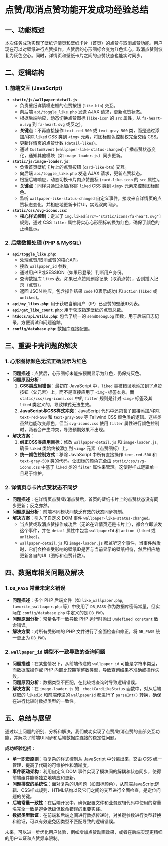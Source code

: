 # 点赞/取消点赞功能开发成功经验总结

## 一、功能概述

本次任务成功实现了壁纸详情页和壁纸卡片（首页）的点赞与取消点赞功能。用户现在可以对壁纸进行点赞操作，点赞后的心形图标会变为红色实心，取消点赞则恢复为灰色空心。同时，详情页和壁纸卡片之间的点赞状态也能实时同步。

## 二、逻辑结构

### 1. 前端交互 (JavaScript)

*   **`static/js/wallpaper-detail.js`**:
    *   负责壁纸详情模态框的点赞按钮 (`like-btn`) 交互。
    *   向后端 `api/toggle_like.php` 发送 AJAX 请求，更新点赞状态。
    *   根据后端响应，动态切换点赞图标 (`like-icon` 的 `src` 属性，从 `fa-heart-o.svg` 到 `fa-heart.svg` 或反之)。
    *   **关键点**：不再直接操作 `text-red-500` 或 `text-gray-500` 类，而是通过添加/移除 `liked` CSS 类到 `<img>` 元素，将图标颜色控制权完全交给 CSS。
    *   更新详情页的点赞计数 (`detail-likes`)。
    *   通过 `CustomEvent` (`wallpaper-like-status-changed`) 广播点赞状态变化，通知其他模块（如 `image-loader.js`）同步更新。
*   **`static/js/image-loader.js`**:
    *   负责首页壁纸卡片上的点赞按钮 (`card-like-btn`) 交互。
    *   向后端 `api/toggle_like.php` 发送 AJAX 请求，更新点赞状态。
    *   根据后端响应，动态切换卡片内点赞图标 (`card-like-icon` 的 `src` 属性)。
    *   **关键点**：同样只通过添加/移除 `liked` CSS 类到 `<img>` 元素来控制图标颜色。
    *   监听 `wallpaper-like-status-changed` 自定义事件，接收来自详情页的点赞状态变化，并相应地更新卡片UI，实现双向同步。
*   **`static/css/svg-icons.css`**:
    *   **核心样式控制**：定义了 `img.liked[src*="static/icons/fa-heart.svg"]` 规则，通过 CSS `filter` 属性将实心心形图标转换为红色，确保了颜色的正确显示。

### 2. 后端数据处理 (PHP & MySQL)

*   **`api/toggle_like.php`**:
    *   处理点赞/取消点赞的核心API。
    *   接收 `wallpaper_id` 参数。
    *   通过用户IP或SESSION（如果已登录）判断用户身份。
    *   查询数据库 `likes` 表，如果已点赞则删除记录（取消点赞），否则插入记录（点赞）。
    *   返回 JSON 响应，包含操作结果 `code` (0表示成功) 和 `action` (`liked` 或 `unliked`)。
*   **`api/my_likes.php`**: 用于获取当前用户（IP）已点赞的壁纸ID列表。
*   **`api/get_like_count.php`**: 用于获取指定壁纸的点赞总数。
*   **`htdocs/api/utils.php`**: 包含了统一的 `sendDebugLog` 函数，用于后端日志记录，方便调试和问题追踪。
*   **`config/database.php`**: 数据库连接配置。

## 三、重要卡壳问题的解决

### 1. 心形图标颜色无法正确显示为红色

*   **问题描述**：点赞后，心形图标未能按预期显示为红色，仍保持灰色。
*   **问题原因分析**：
    1.  **CSS类应用错误**：最初在 JavaScript 中，`liked` 类被错误地添加到了点赞按钮（父元素）上，而不是直接应用于 `<img>` 标签本身。而 `static/css/svg-icons.css` 中的 `filter` 规则是针对 `<img>` 标签及其 `liked` 类定义的，导致样式无法生效。
    2.  **JavaScript与CSS样式冲突**：JavaScript 代码中还包含了直接添加/移除 `text-red-500` 和 `text-gray-500` 等 Tailwind CSS 颜色类的逻辑。这些类虽然也能改变颜色，但当 `svg-icons.css` 使用 `filter` 属性进行颜色控制时，两者会产生冲突，导致预期效果不出现。
*   **解决方案**：
    1.  **纠正CSS类应用目标**：修改 `wallpaper-detail.js` 和 `image-loader.js`，确保 `liked` 类始终被添加到 `<img>` 元素（点赞图标）上。
    2.  **统一颜色控制方式**：移除 JavaScript 中所有直接操作 `text-red-500` 和 `text-gray-500` 类的代码。让图标的颜色完全由 `static/css/svg-icons.css` 中基于 `liked` 类的 `filter` 属性来管理。这使得样式逻辑单一且易于维护。

### 2. 详情页与卡片点赞状态不同步

*   **问题描述**：在详情页点赞/取消点赞后，首页的壁纸卡片上的点赞状态没有同步更新；反之亦然。
*   **问题原因分析**：前端不同模块间缺乏有效的状态同步机制。
*   **解决方案**：引入了自定义 DOM 事件 `wallpaper-like-status-changed`。
    *   当点赞或取消点赞操作成功后（无论在详情页还是卡片上），都会立即派发这个事件，并在 `detail` 属性中包含 `wallpaperId` 和 `action`（`liked` 或 `unliked`）。
    *   `wallpaper-detail.js` 和 `image-loader.js` 都监听这个事件，当事件触发时，它们会检查受影响的壁纸ID是否与当前显示的壁纸相符，然后相应地更新各自的UI（图标和点赞计数）。

## 四、数据库相关问题及解决

### 1. `DB_PASS` 常量未定义错误

*   **问题描述**：多个 PHP 后端文件（如 `like_wallpaper.php`, `favorite_wallpaper.php` 等）中使用了 `DB_PASS` 作为数据库密码常量，但实际在 `config/database.php` 中定义的是 `DB_PWD`。
*   **问题原因分析**：常量名不一致导致 PHP 运行时抛出 `Undefined constant` 致命错误。
*   **解决方案**：对所有受影响的 PHP 文件进行了全面检查和修正，将 `DB_PASS` 统一更正为 `DB_PWD`。

### 2. `wallpaper_id` 类型不一致导致的查询问题

*   **问题描述**：在某些情况下，从前端传递的 `wallpaper_id` 可能是字符串类型，而数据库操作或 PHP 内部比较期望整数类型，导致查询结果不准确或操作失败。
*   **问题原因分析**：数据类型不匹配，在比较或查询时导致逻辑错误。
*   **解决方案**：在 `image-loader.js` 的 `_checkCardLikeStatus` 函数中，对从后端获取的 `likedId` 和前端传递的 `wallpaperId` 都进行了 `parseInt()` 转换，确保在进行比较时数据类型的一致性。

## 五、总结与展望

通过以上问题的识别、分析和解决，我们成功实现了点赞/取消点赞的全部交互功能，并解决了前端UI同步和后端数据库连接的稳定性问题。

**成功经验包括**：

*   **单一职责原则**：将复杂的样式控制从 JavaScript 中分离出来，交由 CSS 统一管理，提高了代码的可维护性和清晰度。
*   **事件驱动架构**：利用自定义 DOM 事件实现了模块间的解耦和状态同步，使得前端组件能够独立地响应和更新。
*   **问题排查的系统性**：面对复杂的UI问题（如图标颜色），从前端JavaScript逻辑、CSS样式规则、HTML结构以及它们之间的交互进行全面检查，是定位问题的关键。
*   **后端常量一致性**：在后端开发中，确保配置文件和业务逻辑代码中使用的常量名完全一致是避免低级但致命错误的重要实践。
*   **数据类型验证**：在前端和后端之间进行数据传递时，对关键参数进行类型转换和验证，可以有效避免因类型不匹配导致的逻辑错误。

未来，可以进一步优化用户体验，例如增加点赞动画效果，或者在后端实现更精细的用户认证和点赞频率限制。 